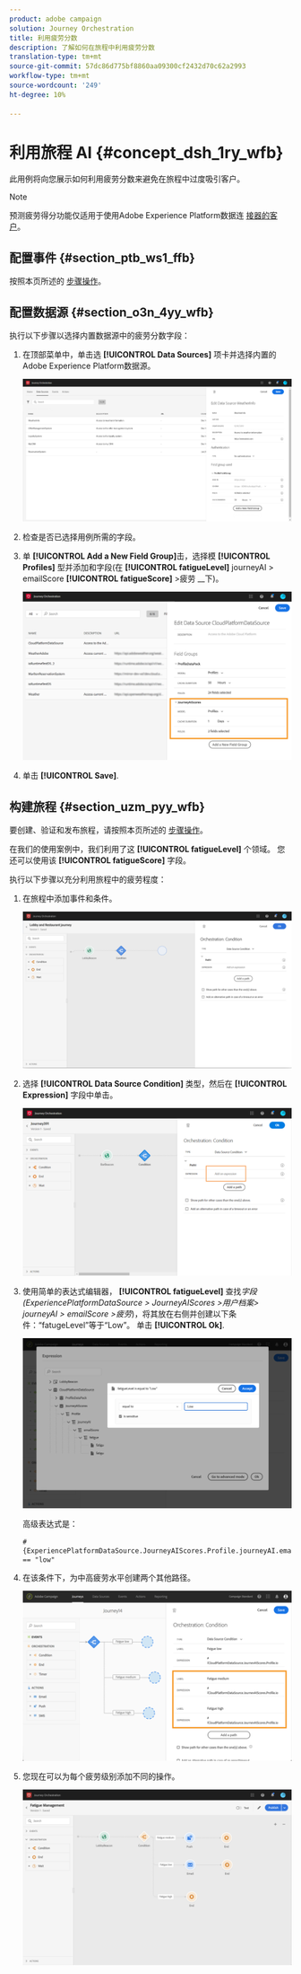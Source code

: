 ```yaml
---
product: adobe campaign
solution: Journey Orchestration
title: 利用疲劳分数
description: 了解如何在旅程中利用疲劳分数
translation-type: tm+mt
source-git-commit: 57dc86d775bf8860aa09300cf2432d70c62a2993
workflow-type: tm+mt
source-wordcount: '249'
ht-degree: 10%

---
```



# 利用旅程 AI {#concept_dsh_1ry_wfb}

此用例将向您展示如何利用疲劳分数来避免在旅程中过度吸引客户。

>[!NOTE]
>
>预测疲劳得分功能仅适用于使用Adobe Experience Platform数据连 [接器的客户](https://docs.adobe.com/content/help/en/campaign-standard/using/developing/mapping-campaign-and-aep-data/aep-about-data-connector.html)。

## 配置事件 {#section_ptb_ws1_ffb}

按照本页所述的 [步骤操作](../event/about-events.md)。

## 配置数据源 {#section_o3n_4yy_wfb}

执行以下步骤以选择内置数据源中的疲劳分数字段：

1. 在顶部菜单中，单击选 **[!UICONTROL Data Sources]** 项卡并选择内置的Adobe Experience Platform数据源。

   ![](../assets/journey23.png)

1. 检查是否已选择用例所需的字段。
1. 单 **[!UICONTROL Add a New Field Group]**&#x200B;击，选择模 **[!UICONTROL Profiles]** 型并添加和字段(在 **[!UICONTROL fatigueLevel]** journeyAI > emailScore **[!UICONTROL fatigueScore]** >疲劳 __&#x200B;下)。

   ![](../assets/journeyuc3_1.png)

1. 单击 **[!UICONTROL Save]**.

## 构建旅程 {#section_uzm_pyy_wfb}

要创建、验证和发布旅程，请按照本页所述的 [步骤操作](../building-journeys/journey.md)。

在我们的使用案例中，我们利用了这 **[!UICONTROL fatigueLevel]** 个领域。 您还可以使用该 **[!UICONTROL fatigueScore]** 字段。

执行以下步骤以充分利用旅程中的疲劳程度：

1. 在旅程中添加事件和条件。

   ![](../assets/journeyuc2_14.png)

1. 选择 **[!UICONTROL Data Source Condition]** 类型，然后在 **[!UICONTROL Expression]** 字段中单击。

   ![](../assets/journeyuc3_2.png)

1. 使用简单的表达式编辑器， **[!UICONTROL fatigueLevel]** 查找&#x200B;_字段(ExperiencePlatformDataSource > JourneyAIScores >用户档案> journeyAI > emailScore >疲劳_)，将其放在右侧并创建以下条件：“fatugeLevel”等于“Low”。 单击 **[!UICONTROL Ok]**.

   ![](../assets/journeyuc3_3.png)

   高级表达式是：

   ```
   #{ExperiencePlatformDataSource.JourneyAIScores.Profile.journeyAI.emailScore.fatigue.fatigueLevel} == "low"
   ```

1. 在该条件下，为中高疲劳水平创建两个其他路径。

   ![](../assets/journeyuc3_4.png)

1. 您现在可以为每个疲劳级别添加不同的操作。

   ![](../assets/journeyuc3_5.png)
